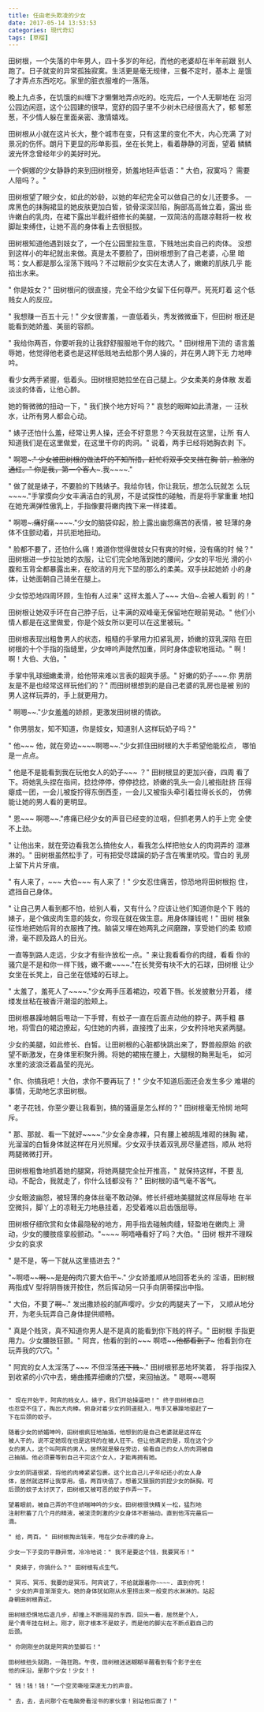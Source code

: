 ```yaml
---
title: 任由老头欺凌的少女
date: 2017-05-14 13:53:53
categories: 現代奇幻
tags: [草榴]
---
```

田树根，一个失落的中年男人，四十多岁的年纪，而他的老婆却在半年前跟
别人跑了。日子就变的异常孤独寂寞。生活更是毫无规律，三餐不定时，基本上
是饿了才弄点东西吃吃。家里的脏衣服堆的一落落。

晚上九点多，在饥饿的纠缠下才懒懒地弄点吃的。吃完后，一个人无聊地在
沿河公园边闲逛，这个公园建的很早，宽舒的园子里不少树木已经很高大了，郁
郁葱葱，不少情人躲在里面亲密、激情嬉戏。

田树根从小就在这片长大，整个城市在变，只有这里的变化不大，内心充满
了对景况的伤怀。朗月下更显的形单影孤，坐在长凳上，看着静静的河面，望着
鳞鳞波光怀念曾经年少的美好时光。

一个婀娜的少女静静的来到田树根旁，娇羞地轻声低语：" 大伯，寂寞吗？
需要人陪吗？。"

田树根望了眼少女，如此的妙龄，以她的年纪完全可以做自己的女儿还要多。
一席黑色的抹胸裙显的她皮肤更加白皙，锁骨深深凹陷，胸部高高耸立着，露出
些许嫩白的乳肉，在裙下露出半截纤细修长的美腿，一双简洁的高跟凉鞋将一枚
枚脚趾束缚住，让她不高的身体看上去很挺拔。

田树根知道他遇到妓女了，一个在公园里拉生意，下贱地出卖自己的肉体。
没想到这样小的年纪就出来做。真是太不要脸了，田树根想到了自己老婆，心里
暗骂：女人都是那么淫荡下贱吗？不过眼前少女实在太诱人了，嫩嫩的肌肤几乎
能掐出水来。

" 你是妓女？" 田树根问的很直接，完全不给少女留下任何尊严。死死盯着
这个低贱女人的反应。

" 我想赚一百五十元！" 少女很害羞，一直低着头，秀发微微垂下，但田树
根还是能看到她娇羞、美丽的容颜。

" 我给你两百，你要听我的让我舒舒服服地干你的贱穴。" 田树根用下流的
语言羞辱她，他觉得他老婆也是这样低贱地去给那个男人操的，并在男人跨下无
力地呻吟。

看少女两手紧握，低着头。田树根把她拉坐在自己腿上。少女柔美的身体散
发着淡淡的体香，让他心醉。

她的臀微微的扭动一下，" 我们换个地方好吗？" 哀愁的眼眸如此清澈，一
汪秋水，让所有男人都会心动。

" 婊子还怕什么羞，经常让男人操，还会不好意思？今天我就在这里，让所
有人知道我们是在这里做爱，在这里干你的肉洞。" 说着，两手已经将她胸衣剥
下。

" 啊嗯~~~~~." 少女被田树根的做法吓的不知所措，赶忙将双手交叉挡在胸
前，脸涨的通红。" 你是我，第一个客人~~~~~.我~~~~."

" 做了就是婊子，不要脸的下贱婊子。我给你钱，你让我玩，想怎么玩就怎
么玩~~~~."手掌摸向少女丰满洁白的乳房，不是试探性的碰触，而是将手掌重重
地扣在她充满弹性傲乳上，手指像要将嫩肉拽下来一样揉着。

" 啊嗯~~~.痛~~好痛~~~~."少女的脑袋仰起，脸上露出幽怨痛苦的表情，被
轻薄的身体不住颤动着，并抗拒地扭动。

" 脸都不要了，还怕什么痛！难道你觉得做妓女只有爽的时候，没有痛的时
候？" 田树根进一步拉扯她的衣服，让它们完全地落到她的腰间，少女的平坦光
滑的小腹和玉背全都暴露出来，在皎洁的月光下显的那么的柔美。双手扶起她娇
小的身体，让她面朝自己骑坐在腿上。

少女惊恐地四周环顾，生怕有人过来" 这样太羞人了~~~ 大伯~.会被人看到
的！"

田树根让她双手环在自己脖子后，让丰满的双峰毫无保留地在眼前晃动。"
他们小情人都是在这里做爱，你是个妓女所以更可以在这里被玩。"

田树根表现出粗鲁男人的状态，粗糙的手掌用力扣紧乳房，娇嫩的双乳深陷
在田树根的十个手指的指缝里，少女呻吟声陡然加重，同时身体虚软地摇动。"
啊！啊！大伯、大伯。"

手掌中乳球细嫩柔滑，给他带来难以言表的超爽手感。" 好嫩的奶子~~~.你
男朋友是不是也经常这样玩他们的？" 而田树根想到的是自己老婆的乳房也是被
别的男人这样玩弄的，手上就更用力。

" 啊嗯~~."少女羞羞的娇颜，更激发田树根的情欲。

" 你男朋友，知不知道，你是妓女，知道别人这样玩奶子吗？"

" 他~~~ 他，就在旁边~~~~啊嗯~~."少女抓住田树根的大手希望他能松点，
哪怕是一点点。

" 他是不是能看到我在玩他女人的奶子~~~ ？" 田树根显的更加兴奋，四周
看了下。将她乳头捏在指间，捻捻停停，停停捻捻，娇嫩的乳头一会儿被指肚挤
压得瘪成一团，一会儿被旋拧得东倒西歪，一会儿又被指头牵引着拉得长长的，
仿佛能让她的男人看的更明显。

" 恩~~~ 啊嗯~~."疼痛已经少女的声音已经变的泣咽，但抓老男人的手上完
全使不上劲。

" 让他出来，就在旁边看我怎么搞他女人，看我怎么样把他女人的肉洞弄的
湿淋淋的。" 田树根虽然松手了，可有把受尽蹂躏的奶子含在嘴里吭咬。雪白的
乳房上留下片片牙痕。

" 有人来了，~~~ 大伯~~~ 有人来了！" 少女忍住痛苦，惊恐地将田树根抱
住，遮挡自己身体。

" 让自己男人看到都不怕，给别人看，又有什么？应该让他们知道你是个下
贱的婊子，是个做皮肉生意的妓女，你现在就在做生意。用身体赚钱呢！" 田树
根象征性地把她后背的衣服拽了拽。脑袋又埋在她两乳之间磨蹭，享受她们的柔
软顺滑，毫不顾及路人的目光。

一直等到路人走远，少女才有些许放松一点。" 来让我看看你的肉缝，看看
你的骚穴是不是和你一样下贱，嫩不嫩~~~~."在长凳旁有块不大的石球，田树根
让少女坐在长凳上，自己坐在低矮的石球上。

" 太羞了，羞死人了~~~~."少女两手压着裙边，咬着下唇。长发披散分开着，
缕缕发丝粘在被香汗潮湿的脸颊上。

田树根暴躁地朝后甩动一下手臂，有蚊子一直在后面点动他的脖子。两手粗
暴地，将雪白的裙边撩起，勾住她的内裤，直接拽了出来，少女矜持地夹紧两腿。

少女的美腿，如此修长、白皙。让田树根的心脏都快跳出来了，野兽般原始
的欲望不断激发，在身体里积聚升腾。将她的裙掖在腰上，大腿根的黝黑耻毛，
如河水里的波浪泛着晶莹的亮光。

" 你、你搞我吧！大伯，求你不要再玩了！" 少女不知道后面还会发生多少
难堪的事情，无助地乞求田树根。

" 老子花钱，你至少要让我看到，搞的骚逼是怎么样的？" 田树根毫无怜悯
地呵斥。

" 那、那就、看一下就好~~~~."少女全身赤裸，只有腰上被胡乱堆砌的抹胸
裙，光溜溜的白皙身体就这样在月光照耀。少女双手扶着双乳房尽量遮挡，顺从
地将两腿微微打开。

田树根粗鲁地抓着她的腿窝，将她两腿完全扯开推高，" 就保持这样，不要
乱动。不配合，我就走了，你什么钱都没有？" 田树根的语气毫不客气。

少女眼波幽怨，被轻薄的身体丝毫不敢动弹。修长纤细地美腿就这样屈辱地
在半空微抖，脚丫上的凉鞋无力地悬挂着，忍受着难以启齿饿屈辱。

田树根仔细欣赏和女体最隐秘的地方，用手指去碰触肉缝，轻盈地在嫩肉上
滑动，少女的腰肢痉挛般颤动。"~~~~ 啊唔~~~~唔~~~~看好了吗？大伯。" 田树
根并不理睬少女的哀求

" 是不是，等一下就从这里插进去？"

"~啊唔~~~~啊~~~~是~~是的~~肉穴要大伯干~." 少女娇羞顺从地回答老头的
淫语，田树根两指成V 型将阴唇拨开按住，然后挥动另一只手向阴蒂探出中指。

" 大伯，不要了~~啊~~~." 发出撒娇般的腻声嘤咛。少女的两腿夹了一下，
又顺从地分开，为老头玩弄自己身体提供顺畅。

" 真是个贱货，真不知道你男人是不是真的能看到你下贱的样子。" 田树根
手指更用力。少女腰肢狂颤。" 阿宾，他看的到的~~~ 啊唔~~~~他都看到了~~~
他看到你在玩弄我的穴穴。"

" 阿宾的女人太淫荡了~~~ 不但淫荡~~还下贱~~~." 田树根邪恶地坏笑着，
将手指探入到收紧的小穴中去，蜷曲搔弄细嫩的穴壁，来回抽送。" 嗯啊~~嗯啊
~~~~大伯，大伯不要了~~."少女娇羞地望着眼前这个玩弄自己私处的淫棍老头。

" 现在开始干，阿宾的贱女人。婊子，我们开始操逼吧！" 终于田树根自己
也忍受不住了，掏出大肉棒。俯身对着少女的阴道挺入，甩手又暴躁地驱赶了一
下在后颈的蚊子。

随着少女的娇媚呻吟，田树根疯狂地抽插，他想到的是自己老婆就是这样在
被人干的，说不定她现在也是这样的在被人狂干。但让他满足的是，现在这个少
女的男人，这个叫阿宾的男人，居然就是躲在旁边，偷看自己的女人的肉洞被自
己抽插。他必须要等到自己干完这个女人，才能再拥有她。

少女的阴道很紧，将他的肉棒紧紧包裹。这个比自己儿子年纪还小的女人身
体，居然就这样让我享用。值，两百块值了。想着又狠狠的抓捏少女的酥胸。可
后颈的蚊子太讨厌了，田树根又被可恶的蚊子作弄一下。

望着眼前，被自己弄的不住娇喘呻吟的少女。田树根很快精关一松，猛烈地
注射积蓄了几个月的精液，被滚烫刺激的少女身体不断抽动。直到他泻完最后一
滴。

" 给，两百。" 田树根掏出钱来，甩在少女赤裸的身上。

少女一下子变的平静异常，冷冷地说：" 我不是要这个钱，我要冥币！"

" 臭婊子，你搞什么？" 田树根有点生气。

" 冥币、冥币、我要的是冥币。阿宾说了，不给就跟着你~~~~. 直到你死！
" 少女的声音渐渐变大。她的身体犹如刚从水里捞出来一般变的水淋淋的。站起
身朝田树根靠近。

田树根恐惧地后退几步，却撞上不断摇晃的东西，回头一看，居然是个人，
是个青年挂在树上。刚才，刚才根本不是蚊子，而是他的脚尖在不断点戳自己的
后颈。

" 你刚刚坐的就是阿宾的垫脚石！"

田树根扭头就跑，一路狂跑。午夜，田树根迷迷糊糊半醒看到有个影子坐在
他的床沿，是那个少女！少女！！

" 钱！钱！钱！"一个空灵嘶哑深邃无力的声音。

" 去，去，去问那个在电脑旁看淫书的家伙拿！别站他后面了！"